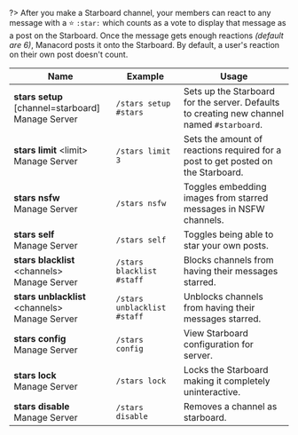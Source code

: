 ?> After you make a Starboard channel, your members can react to any message with a ⭐ `:star:` which counts as a vote to display that message as a post on the Starboard. Once the message gets enough reactions *(default are 6)*, Manacord posts it onto the Starboard. By default, a user's reaction on their own post doesn't count.

<!-- ![Starboard Settings](_images/starboard_settings.png ':size=75%')-->

<!-- tabs:start -->                                   
<!-- tab:Slash Commands -->
Name              | Example           | Usage                                                                         
 ---------------- | ----------------- | ----------------------------------------------------------------------------- 
**stars setup** [channel=starboard]<br><span class="user-permissions">Manage Server</span> | `/stars setup #stars` | Sets up the Starboard for the server. Defaults to creating new channel named `#starboard`.
**stars limit** \<limit><br><span class="user-permissions">Manage Server</span> | `/stars limit 3` | Sets the amount of reactions required for a post to get posted on the Starboard.
**stars nsfw**<br><span class="user-permissions">Manage Server</span>    | `/stars nsfw`     | Toggles embedding images from starred messages in NSFW channels.
**stars self**<br><span class="user-permissions">Manage Server</span>    | `/stars self`     | Toggles being able to star your own posts.
**stars blacklist** \<channels><br><span class="user-permissions">Manage Server</span> | `/stars blacklist #staff` | Blocks channels from having their messages starred.
**stars unblacklist** \<channels><br><span class="user-permissions">Manage Server</span> | `/stars unblacklist #staff` | Unblocks channels from having their messages starred.
**stars config**<br><span class="user-permissions">Manage Server</span>  | `/stars config`   | View Starboard configuration for server.
**stars lock**<br><span class="user-permissions">Manage Server</span>    | `/stars lock`     | Locks the Starboard making it completely uninteractive.
**stars disable**<br><span class="user-permissions">Manage Server</span>  | `/stars disable`   | Removes a channel as starboard.

<!-- tabs:end -->